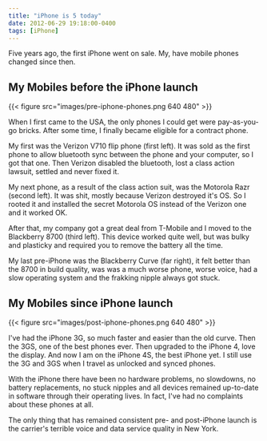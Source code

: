```yaml
---
title: "iPhone is 5 today"
date: 2012-06-29 19:18:00-0400
tags: [iPhone]
---
```


Five years ago, the first iPhone went on sale. My, have mobile phones changed since then.

## My Mobiles before the iPhone launch

{{< figure src="images/pre-iphone-phones.png 640 480" >}}

When I first came to the USA, the only phones I could get were pay-as-you-go bricks. After some time, I finally became eligible for a contract phone. 

My first was the Verizon V710 flip phone (first left). It was sold as the first phone to allow bluetooth sync between the phone and your computer, so I got that one. Then Verizon disabled the bluetooth, lost a class action lawsuit, settled and never fixed it.

My next phone, as a result of the class action suit, was the Motorola Razr (second left). It was shit, mostly because Verizon destroyed it's OS. So I rooted it and installed the secret Motorola OS instead of the Verizon one and it worked OK.

After that, my company got a great deal from T-Mobile and I moved to the Blackberry 8700 (third left). This device worked quite well, but was bulky and plasticky and required you to remove the battery all the time.

My last pre-iPhone was the Blackberry Curve (far right), it felt better than the 8700 in build quality, was was a much worse phone, worse voice, had a slow operating system and the frakking nipple always got stuck.

## My Mobiles since iPhone launch

{{< figure src="images/post-iphone-phones.png 640 480" >}}

I've had the iPhone 3G, so much faster and easier than the old curve. Then the 3GS, one of the best phones ever. Then upgraded to the iPhone 4, love the display. And now I am on the iPhone 4S, the best iPhone yet. I still use the 3G and 3GS when I travel as unlocked and synced phones.

With the iPhone there have been no hardware problems, no slowdowns, no battery replacements, no stuck nipples and all devices remained up-to-date in software through their operating lives. In fact, I've had no complaints about these phones at all.

The only thing that has remained consistent pre- and post-iPhone launch is the carrier's terrible voice and data service quality in New York.
